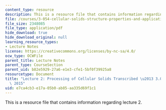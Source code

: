 ```yaml
---
content_type: resource
description: This is a resource file that contains information regarding lecture 2.
file: /courses/3-054-cellular-solids-structure-properties-and-applications-spring-2015/e7ca4cb3e17a05b0ab85aa335d69f1c1_MIT3_054S15_L2_Proc_trans.pdf
file_size: 2348085
file_type: application/pdf
hide_download: true
hide_download_original: null
learning_resource_types:
- Lecture Notes
license: https://creativecommons.org/licenses/by-nc-sa/4.0/
ocw_type: OCWFile
parent_title: Lecture Notes
parent_type: CourseSection
parent_uid: b82e5929-27a6-e1e3-cfe1-5bf0f39925a8
resourcetype: Document
title: "Lecture 2: Processing of Cellular Solids Transcribed \u2013 3.054 / 3.36 Spring\
  \ 2015"
uid: e7ca4cb3-e17a-05b0-ab85-aa335d69f1c1
---
```

This is a resource file that contains information regarding lecture 2.
